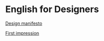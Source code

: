 # English for Designers
[Design manifesto](01-design-manifesto/index.md)

[First impression](02-first-impression/index.md)
